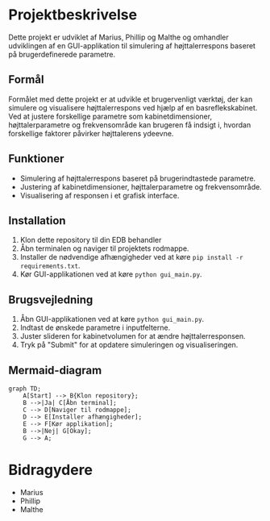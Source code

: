 # Projektbeskrivelse

Dette projekt er udviklet af Marius, Phillip og Malthe og omhandler udviklingen af en GUI-applikation til simulering af højttalerrespons baseret på brugerdefinerede parametre.

## Formål

Formålet med dette projekt er at udvikle et brugervenligt værktøj, der kan simulere og visualisere højttalerrespons ved hjælp af en basreflekskabinet. Ved at justere forskellige parametre som kabinetdimensioner, højttalerparametre og frekvensområde kan brugeren få indsigt i, hvordan forskellige faktorer påvirker højttalerens ydeevne.

## Funktioner

- Simulering af højttalerrespons baseret på brugerindtastede parametre.
- Justering af kabinetdimensioner, højttalerparametre og frekvensområde.
- Visualisering af responsen i et grafisk interface.

## Installation

1. Klon dette repository til din EDB behandler
2. Åbn terminalen og naviger til projektets rodmappe.
3. Installer de nødvendige afhængigheder ved at køre `pip install -r requirements.txt`.
4. Kør GUI-applikationen ved at køre `python gui_main.py`.

## Brugsvejledning

1. Åbn GUI-applikationen ved at køre `python gui_main.py`.
2. Indtast de ønskede parametre i inputfelterne.
3. Juster slideren for kabinetvolumen for at ændre højttalerresponsen.
4. Tryk på "Submit" for at opdatere simuleringen og visualiseringen.

## Mermaid-diagram

```mermaid
graph TD;
    A[Start] --> B{Klon repository};
    B -->|Ja| C[Åbn terminal];
    C --> D[Naviger til rodmappe];
    D --> E[Installer afhængigheder];
    E --> F[Kør applikation];
    B -->|Nej| G[Okay];
    G --> A;
```
# Bidragydere
- Marius
- Phillip
- Malthe
